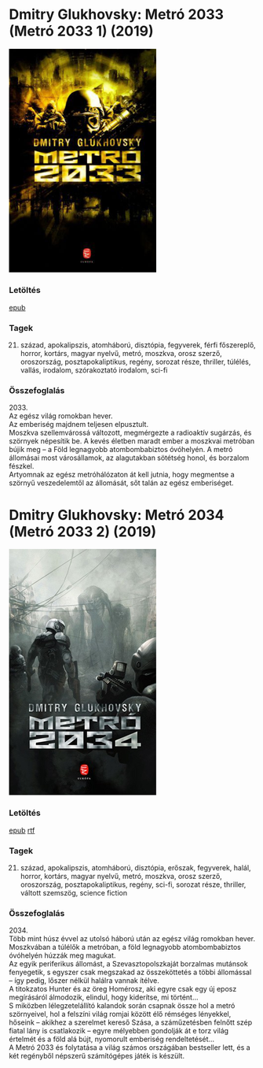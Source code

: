 # <a name="id_482">Dmitry Glukhovsky: Metró 2033 (Metró 2033 1) (2019)</a>
<img src="https://github.com/BercziSandor/calibre_lib/raw/main/Dmitry%20Glukhovsky/Metro%202033%20%28482%29/cover.jpg" alt="cover" width="300"/>

### Letöltés
[epub](https://github.com/BercziSandor/calibre_lib/raw/main/Dmitry%20Glukhovsky/Metro%202033%20%28482%29/Metro%202033%20-%20Dmitry%20Glukhovsky.epub)

### Tagek
21. század, apokalipszis, atomháború, disztópia, fegyverek, férfi főszereplő, horror, kortárs, magyar nyelvű, metró, moszkva, orosz szerző, oroszország, posztapokaliptikus, regény, sorozat része, thriller, túlélés, vallás, irodalom, szórakoztató irodalom, sci-fi

### Összefoglalás
<div>
<p>2033.<br>Az egész világ romokban hever.<br>Az emberiség majdnem teljesen elpusztult.<br>Moszkva szellemvárossá változott, megmérgezte a radioaktív sugárzás, és szörnyek népesítik be. A kevés életben maradt ember a moszkvai metróban bújik meg – a Föld legnagyobb atombombabiztos óvóhelyén. A metró állomásai most városállamok, az alagutakban sötétség honol, és borzalom fészkel.<br>Artyomnak az egész metróhálózaton át kell jutnia, hogy megmentse a szörnyű veszedelemtől az állomását, sőt talán az egész emberiséget.</p></div>


# <a name="id_355">Dmitry Glukhovsky: Metró 2034 (Metró 2033 2) (2019)</a>
<img src="https://github.com/BercziSandor/calibre_lib/raw/main/Dmitry%20Glukhovsky/Metro%202034%20%28355%29/cover.jpg" alt="cover" width="300"/>

### Letöltés
[epub](https://github.com/BercziSandor/calibre_lib/raw/main/Dmitry%20Glukhovsky/Metro%202034%20%28355%29/Metro%202034%20-%20Dmitry%20Glukhovsky.epub) 
 [rtf](https://github.com/BercziSandor/calibre_lib/raw/main/Dmitry%20Glukhovsky/Metro%202034%20%28355%29/Metro%202034%20-%20Dmitry%20Glukhovsky.rtf)

### Tagek
21. század, apokalipszis, atomháború, disztópia, erőszak, fegyverek, halál, horror, kortárs, magyar nyelvű, metró, moszkva, orosz szerző, oroszország, posztapokaliptikus, regény, sci-fi, sorozat része, thriller, váltott szemszög, science fiction

### Összefoglalás
<div>
<p>2034.<br>Több mint húsz évvel az utolsó háború után az egész világ romokban hever. Moszkvában a túlélők a metróban, a föld legnagyobb atombombabiztos óvóhelyén húzzák meg magukat.<br>Az egyik periferikus állomást, a Szevasztopolszkaját borzalmas mutánsok fenyegetik, s egyszer csak megszakad az összeköttetés a többi állomással – így pedig, lőszer nélkül halálra vannak ítélve.<br>A titokzatos Hunter és az öreg Homérosz, aki egyre csak egy új eposz megírásáról álmodozik, elindul, hogy kiderítse, mi történt…<br>S miközben lélegzetelállító kalandok során csapnak össze hol a metró szörnyeivel, hol a felszíni világ romjai között élő rémséges lényekkel, hőseink – akikhez a szerelmet kereső Szása, a száműzetésben felnőtt szép fiatal lány is csatlakozik – egyre mélyebben gondolják át e torz világ értelmét és a föld alá bújt, nyomorult emberiség rendeltetését…<br>A Metró 2033 és folytatása a világ számos országában bestseller lett, és a két regényből népszerű számítógépes játék is készült.</p></div>


